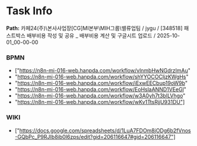 # Task Info

**Path:** 카페24(주)\본사사업장\[CG]MI본부\MIH그룹\밸류업팀 / jygu / [348518] 패스트박스 배부비용 작성 및 공유 _ 배부비용 계산 및 구글시트 업로드 / 2025-10-01_00-00-00

### BPMN
- ["https://n8n-mi-016-web.hanpda.com/workflow/vlnmbHwNGdrzlmAu"
- "https://n8n-mi-016-web.hanpda.com/workflow/shYYOCOCljzKWgHs"
- "https://n8n-mi-016-web.hanpda.com/workflow/iExwEECbup19oW9b"
- "https://n8n-mi-016-web.hanpda.com/workflow/EoHslaANND1VEeGl"
- "https://n8n-mi-016-web.hanpda.com/workflow/w3A0yh7t3bILVhgo"
- "https://n8n-mi-016-web.hanpda.com/workflow/wKv1TtsRjjU931DU"]

### WIKI
- ["https://docs.google.com/spreadsheets/d/1LuA7FDOm8jODg6b2fVnos-GQbPc_P9RJIb8ib0I6zps/edit?gid=206116647#gid=206116647"]


